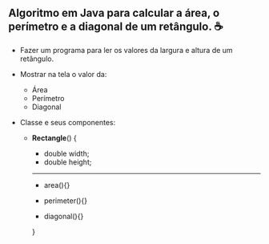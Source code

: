    

 ## Algoritmo em Java para calcular a área, o perímetro e a diagonal de um retângulo. ☕



  

- Fazer um programa para ler os valores da largura e altura de um retângulo.
- Mostrar na tela o valor da:
  - Área
  - Perímetro
  - Diagonal

- Classe e seus componentes:

  - **Rectangle**() {

    - double width;
    - double height;

    ------

    

    - area(){}

    - perimeter(){}
    - diagonal(){}

    }
